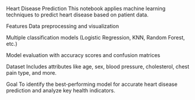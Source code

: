 Heart Disease Prediction
This notebook applies machine learning techniques to predict heart disease based on patient data.

Features
Data preprocessing and visualization

Multiple classification models (Logistic Regression, KNN, Random Forest, etc.)

Model evaluation with accuracy scores and confusion matrices

Dataset
Includes attributes like age, sex, blood pressure, cholesterol, chest pain type, and more.

Goal
To identify the best-performing model for accurate heart disease prediction and analyze key health indicators.
